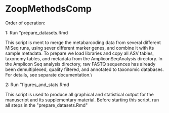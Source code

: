 # ZoopMethodsComp

Order of operation:

1: Run "prepare_datasets.Rmd

This script is ment to merge the metabarcoding data from several different MiSeq runs, using sever different marker genes, and combine it with its sample metadata. To prepare we load libraries and copy all ASV tables, taxonomy tables, and metadata from the AmpliconSeqAnalysis directory. In the Amplicon Seq analysis directory, raw FASTQ sequences has already been demultiplexed, quality filtered, and annotated to taxonomic databases. For details, see separate documentation.\

2: Run "figures_and_stats.Rmd

This script is used to produce all graphical and statistical output for the manuscript and its supplementary material. Before starting this script, run all steps in the "prepare_datasets.Rmd"
